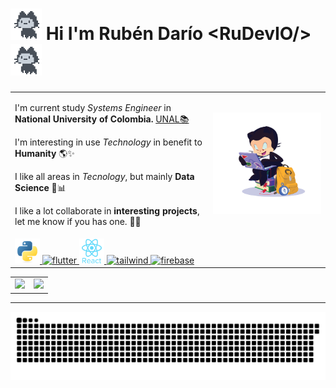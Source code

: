 <h1 > <img src="Octocats/pixeljumpcat.gif" width=50 ><img/> Hi I'm Rubén Darío <b>&lt;RuDevIO/&gt;</b> <img src="Octocats/pixeljumpcat.gif" width=50 ><img/></h1>

<table>
  <tr>
    <td>

I'm current study *Systems Engineer* in **National University of Colombia.** [UNAL📚](https://unal.edu.co/)
      

  I'm interesting in use *Technology* in benefit to **Humanity** 🌎✨

  I like all areas in *Tecnology*, but mainly **Data Science** 💾📊

  I like a lot collaborate in **interesting projects**, let me know if you has one. 👌🏼
    </td>
    <td>
      <a href="https://github.com/Rguarnizo"><img src="Octocats/studentcat.png"  width=350  ><img/></a>
    </td>
  </tr>
  <tr>
  <td >
         <a href="https://www.python.org" target="_blank" rel="noreferrer"> <img  src="https://raw.githubusercontent.com/devicons/devicon/master/icons/python/python-original.svg" alt="python" width="40" height="40"/> </a> 
   <a href="https://flutter.dev" target="_blank" rel="noreferrer"> <img  src="https://www.vectorlogo.zone/logos/flutterio/flutterio-icon.svg" alt="flutter" width="40" height="40"/> </a>
   <a href="https://reactjs.org/" target="_blank" rel="noreferrer"> <img  src="https://raw.githubusercontent.com/devicons/devicon/master/icons/react/react-original-wordmark.svg" alt="react" width="40" height="40"/> </a> 
   <a href="https://tailwindcss.com/" target="_blank" rel="noreferrer"> <img  src="https://www.vectorlogo.zone/logos/tailwindcss/tailwindcss-icon.svg" alt="tailwind" width="40" height="40"/> </a> 
  <a href="https://firebase.google.com/" target="_blank" rel="noreferrer"> <img  src="https://www.vectorlogo.zone/logos/firebase/firebase-icon.svg" alt="firebase" width="40" height="40"/> </a> 
  </td>
  </tr>
</table>

<table>
  <tr>
    <td>
       <a href="https://github.com/Rguarnizo?tab=repositories">
  <img src="http://github-readme-streak-stats.herokuapp.com?user=rguarnizo&theme=monokai-metallian&date_format=M%20j%5B%2C%20Y%5D" width=600/>
</a>
    </td>
    <td>
       <a href="https://open.spotify.com/user/0nda93skbfbzl9rkjwspds7ta?si=479fd1aba69044de">
  <img  src="https://spotify-github-profile.vercel.app/api/view?uid=0nda93skbfbzl9rkjwspds7ta&cover_image=true&theme=novatorem&bar_color=53b14f&bar_color_cover=false" />
</a>
    </td>
  </tr>
</table>


  --- 




  





  ![mishmanners snake gif](/github-contribution-grid-snake.svg)





